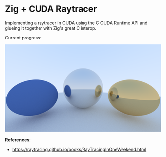 # Zig + CUDA Raytracer

Implementing a raytracer in CUDA using the C CUDA Runtime API and glueing it together with Zig's great C interop.

Current progress:

![alt text](https://github.com/chrarvi/zray/blob/main/assets/render.png?raw=true)

**References**:
- https://raytracing.github.io/books/RayTracingInOneWeekend.html
